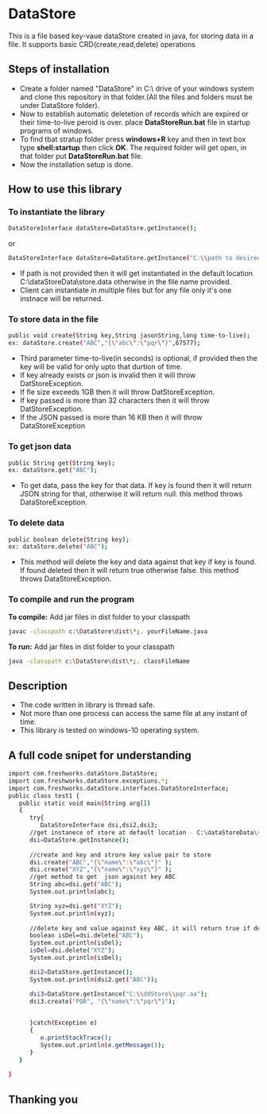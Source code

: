 # DataStore
This is a file based key-vaue dataStore created in java, for storing data in a file. It supports basic CRD(create,read,delete) operations

## Steps of installation
* Create a folder named "DataStore" in C:\ drive of your windows system and clone this repository in that folder.(All the files and folders must be under DataStore folder).
* Now to establish automatic deletetion of records which are expired or their time-to-live peroid is over. place **DataStoreRun.bat** file in startup programs of windows.
* To find tbat stratup folder press **windows+R** key and then in text box type **shell:startup** then click **OK**. The required folder will get open, in that folder put **DataStoreRun.bat** file.
* Now the installation setup is done.

## How to use this library
### To instantiate the library
```sh
DataStoreInterface dataStore=DataStore.getInstance();
```
or
```sh
DataStoreInterface dataStore=DataStore.getInstance("C:\\path to desired file\\file.abc"); 
```
* If path is not provided then it will get instantiated in the default location C:\dataStoreData\store.data otherwise in the file name provided.
* Client can instantiate in multiple files but for any file only it's one instnace will be returned.
### To store data in the file
```sh
public void create(String key,String jasonString,long time-to-live);
ex: dataStore.create("ABC","{\"abc\":\"pqr\"}",67577);
```
* Third parameter time-to-live(in seconds) is optional, if provided then the key will be valid for only upto that durtion of time.
* If key already exists or json is invalid then it will throw DatStoreException.
* If fle size exceeds 1GB then it will throw DatStoreException.
* If key passed is more than 32 characters then it will throw DatStoreException.
* If the JSON passed is more than 16 KB then it will throw DataStoreException
### To get json data 
```sh
public String get(String key);
ex: dataStore.get("ABC");
```
* To get data, pass the key for that data. If key is found then it will return JSON string for that, otherwise it will return null. this method throws DataStoreException.
### To delete data
```sh
public boolean delete(String key);
ex: dataStore.delete("ABC");
```
* This method will delete the key and data against that key if key is found. If found deleted then it will return true otherwise false. this method throws DataStoreException.

### To compile and run the program
**To compile:**  Add jar files in dist folder to your classpath
```sh
javac -classpath c:\DataStore\dist\*;. yourFileName.java
```
**To run:** Add jar files in dist folder to your classpath
```sh
java -classpath c:\DataStore\dist\*;. classFileName
```
## Description
* The code written in library is thread safe.
* Not more than one process can access the same file at any instant of time.
* This library is tested on windows-10 operating system.
## A full code snipet for understanding
```sh
import com.freshworks.dataStore.DataStore;
import com.freshworks.dataStore.exceptions.*;
import com.freshworks.dataStore.interfaces.DataStoreInterface;
public class test1 {
   public static void main(String arg[])
   {
      try{
         DataStoreInterface dsi,dsi2,dsi3;
      //get instanece of store at default location - C:\dataStoreData\store.data
      dsi=DataStore.getInstance();
      
      //create and key and strore key value pair to store
      dsi.create("ABC","{\"name\":\"abc\"}" );
      dsi.create("XYZ","{\"name\":\"xyz\"}" );
      //get method to get  json against key ABC
      String abc=dsi.get("ABC");
      System.out.println(abc);

      String xyz=dsi.get("XYZ");
      System.out.println(xyz);
      
      //delete key and value against key ABC, it will return true if deleted successfully elese return false if key not found
      boolean isDel=dsi.delete("ABC");
      System.out.println(isDel);
      isDel=dsi.delete("XYZ");
      System.out.println(isDel);

      dsi2=DataStore.getInstance();
      System.out.println(dsi2.get("ABC"));

      dsi3=DataStore.getInstance("C:\\ddStore\\pqr.aa");
      dsi3.create("PQR", "{\"name\":\"pqr\"}");
         

      }catch(Exception e)
      {
         e.printStackTrace();
         System.out.println(e.getMessage());
      }
   }
   
}

```

## Thanking you

